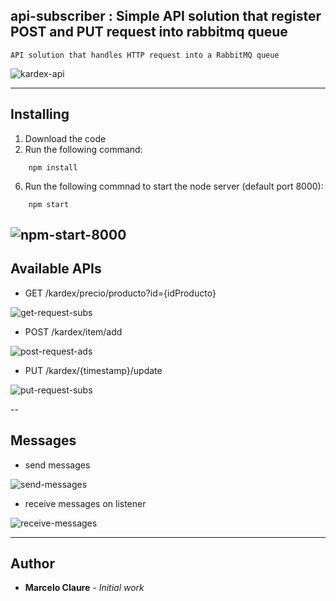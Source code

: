 ## api-subscriber : Simple API solution that register POST and PUT request into rabbitmq queue  
```
API solution that handles HTTP request into a RabbitMQ queue
```
![kardex-api](https://user-images.githubusercontent.com/24611413/77260002-7e98fa80-6c5b-11ea-9efb-591173cb121e.jpg)

---
## Installing

1. Download the code
2. Run the following command:
```
    npm install
```
6. Run the following commnad to start the node server (default port 8000):
```
    npm start
```
![npm-start-8000](https://user-images.githubusercontent.com/24611413/77261271-b9069580-6c63-11ea-9513-f6c4b072e471.jpg)
---
## Available APIs

* GET     /kardex/precio/producto?id={idProducto}

![get-request-subs](https://user-images.githubusercontent.com/24611413/77261516-5adab200-6c65-11ea-8e93-82d991c0251a.jpg)

* POST    /kardex/item/add

![post-request-ads](https://user-images.githubusercontent.com/24611413/77261521-65954700-6c65-11ea-82a4-a211efdf0948.jpg)

* PUT     /kardex/{timestamp}/update

![put-request-subs](https://user-images.githubusercontent.com/24611413/77261532-734acc80-6c65-11ea-8358-397b478051cd.jpg)

--
## Messages

* send messages

![send-messages](https://user-images.githubusercontent.com/24611413/77261583-e48a7f80-6c65-11ea-8143-41108a663221.jpg)

* receive messages on listener

![receive-messages](https://user-images.githubusercontent.com/24611413/77261598-fbc96d00-6c65-11ea-8ce5-8068f25e126f.jpg)

---
## Author

* **Marcelo Claure** - *Initial work*
